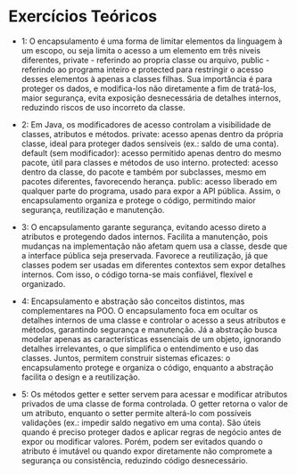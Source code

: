 # Exercícios Teóricos

- 1: O encapsulamento é uma forma de limitar elementos da linguagem à um escopo, ou seja limita o acesso a um elemento em três niveis diferentes, private - referindo ao propria classe ou arquivo, public - referindo ao programa inteiro e protected para restringir o acesso desses elementos à apenas a classes filhas. Sua importância é para proteger os dados, e modifica-los não diretamente a fim de tratá-los, maior segurança, evita exposição desnecessária de detalhes internos, reduzindo riscos de uso incorreto da classe.

- 2: Em Java, os modificadores de acesso controlam a visibilidade de classes, atributos e métodos. private: acesso apenas dentro da própria classe, ideal para proteger dados sensíveis (ex.: saldo de uma conta). default (sem modificador): acesso permitido apenas dentro do mesmo pacote, útil para classes e métodos de uso interno. protected: acesso dentro da classe, do pacote e também por subclasses, mesmo em pacotes diferentes, favorecendo herança. public: acesso liberado em qualquer parte do programa, usado para expor a API pública. Assim, o encapsulamento organiza e protege o código, permitindo maior segurança, reutilização e manutenção.

- 3: O encapsulamento garante segurança, evitando acesso direto a atributos e protegendo dados internos. Facilita a manutenção, pois mudanças na implementação não afetam quem usa a classe, desde que a interface pública seja preservada. Favorece a reutilização, já que classes podem ser usadas em diferentes contextos sem expor detalhes internos. Com isso, o código torna-se mais confiável, flexível e organizado.

- 4: Encapsulamento e abstração são conceitos distintos, mas complementares na POO. O encapsulamento foca em ocultar os detalhes internos de uma classe e controlar o acesso a seus atributos e métodos, garantindo segurança e manutenção. Já a abstração busca modelar apenas as características essenciais de um objeto, ignorando detalhes irrelevantes, o que simplifica o entendimento e uso das classes. Juntos, permitem construir sistemas eficazes: o encapsulamento protege e organiza o código, enquanto a abstração facilita o design e a reutilização.

- 5: Os métodos getter e setter servem para acessar e modificar atributos privados de uma classe de forma controlada. O getter retorna o valor de um atributo, enquanto o setter permite alterá-lo com possíveis validações (ex.: impedir saldo negativo em uma conta). São úteis quando é preciso proteger dados e aplicar regras de negócio antes de expor ou modificar valores. Porém, podem ser evitados quando o atributo é imutável ou quando expor diretamente não compromete a segurança ou consistência, reduzindo código desnecessário.